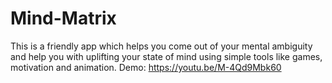 # Mind-Matrix
This is a friendly app which helps you come out of your mental ambiguity and help you with uplifting your state of mind using simple tools like games, motivation and animation.
Demo: https://youtu.be/M-4Qd9Mbk60
